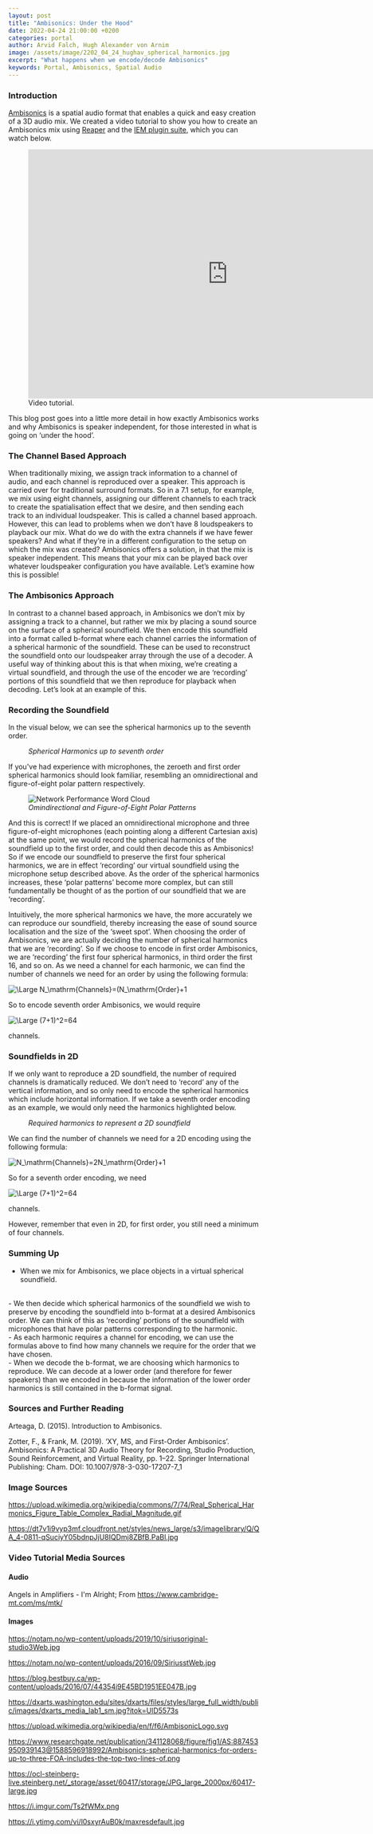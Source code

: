 ```yaml
---
layout: post
title: "Ambisonics: Under the Hood"
date: 2022-04-24 21:00:00 +0200
categories: portal
author: Arvid Falch, Hugh Alexander von Arnim
image: /assets/image/2202_04_24_hughav_spherical_harmonics.jpg
excerpt: "What happens when we encode/decode Ambisonics"
keywords: Portal, Ambisonics, Spatial Audio
---
```


### **Introduction**

[Ambisonics](https://www.google.com/search?client=firefox-b-d&q=ambisonics) is a spatial audio format that enables a quick and easy creation of a 3D audio mix. We created a video tutorial to show you how to create an Ambisonics mix using [Reaper](https://www.reaper.fm/) and the [IEM plugin suite](https://plugins.iem.at/), which you can watch below.

<figure style="float: none">
<iframe width="800" height="500"
src=" https://youtu.be/CejOR83X6lM "
title="YouTube video player"
frameborder="0"
allow="accelerometer;
100%play;
clipboard-write;
encrypted-media;
gyroscope;
picture-in-picture"
allowfullscreen>
</iframe>
<figcaption>Video tutorial.</figcaption>
</figure>

This blog post goes into a little more detail in how exactly Ambisonics works and why Ambisonics is speaker independent, for those interested in what is going on ‘under the hood’.

### **The Channel Based Approach**

When traditionally mixing, we assign track information to a channel of audio, and each channel is reproduced over a speaker. This approach is carried over for traditional surround formats. So in a 7.1 setup, for example, we mix using eight channels, assigning our different channels to each track to create the spatialisation effect that we desire, and then sending each track to an individual loudspeaker. This is called a channel based approach. However, this can lead to problems when we don’t have 8 loudspeakers to playback our mix. What do we do with the extra channels if we have fewer speakers? And what if they’re in a different configuration to the setup on which the mix was created? Ambisonics offers a solution, in that the mix is speaker independent. This means that your mix can be played back over whatever loudspeaker configuration you have available. Let’s examine how this is possible!

### **The Ambisonics Approach**

In contrast to a channel based approach, in Ambisonics we don’t mix by assigning a track to a channel, but rather we mix by placing a sound source on the surface of a spherical soundfield. We then encode this soundfield into a format called b-format where each channel carries the information of a spherical harmonic of the soundfield. These can be used to reconstruct the soundfield onto our loudspeaker array through the use of a decoder. A useful way of thinking about this is that when mixing, we’re creating a virtual soundfield, and through the use of the encoder we are ‘recording’ portions of this soundfield that we then reproduce for playback when decoding. Let’s look at an example of this.

### **Recording the Soundfield**

In the visual below, we can see the spherical harmonics up to the seventh order.

<figure style="float: none">
   <img src="https://drive.google.com/uc?&id=1bmWuhHEirhjlnTo0Gc3l5vGXy94AuQ9f" alt="" title="" width="auto" />
   <figcaption><i>Spherical Harmonics up to seventh order</i></figcaption>
</figure>

If you've had experience with microphones, the zeroeth and first order spherical harmonics should look familiar, resembling an omnidirectional and figure-of-eight polar pattern respectively.

<figure style="float: none">
   <img src="/assets/image/2202_04_24_hughav_omni_8.jpg" alt="Network Performance Word Cloud" title="" width="auto" />
   <figcaption><i>Omindirectional and Figure-of-Eight Polar Patterns</i></figcaption>
</figure>

And this is correct! If we placed an omnidirectional microphone and three figure-of-eight microphones (each pointing along a different Cartesian axis) at the same point, we would record the spherical harmonics of the soundfield up to the first order, and could then decode this as Ambisonics! So if we encode our soundfield to preserve the first four spherical harmonics, we are in effect ‘recording’ our virtual soundfield using the microphone setup described above. As the order of the spherical harmonics increases, these ‘polar patterns’ become more complex, but can still fundamentally be thought of as the portion of our soundfield that we are ‘recording’.

Intuitively, the more spherical harmonics we have, the more accurately we can reproduce our soundfield, thereby increasing the ease of sound source localisation and the size of the ‘sweet spot’. When choosing the order of Ambisonics, we are actually deciding the number of spherical harmonics that we are ‘recording’. So if we choose to encode in first order Ambisonics, we are ‘recording’ the first four spherical harmonics, in third order the first 16, and so on. As we need a channel for each harmonic, we can find the number of channels we need for an order by using the following formula:

![\Large N_\mathrm{Channels}=(N_\mathrm{Order}+1](https://latex.codecogs.com/svg.latex?\Large&space;N_\mathrm{Channels}=(N_\mathrm{Order}+1)^2)

So to encode seventh order Ambisonics, we would require

![\Large (7+1)^2=64](https://latex.codecogs.com/svg.latex?\Large&space;(7+1)^2=64)

channels.

### **Soundfields in 2D**

If we only want to reproduce a 2D soundfield, the number of required channels is dramatically reduced. We don’t need to ‘record’ any of the vertical information, and so only need to encode the spherical harmonics which include horizontal information. If we take a seventh order encoding as an example, we would only need the harmonics highlighted below.

<figure style="float: none">
   <img src="https://drive.google.com/uc?&id=1h97yYiWVe7hQj2Cm9InYJqH4RAsAaDby" alt="" title="" width="auto" />
   <figcaption><i>Required harmonics to represent a 2D soundfield</i></figcaption>
</figure>

We can find the number of channels we need for a 2D encoding using the following formula:

![N_\mathrm{Channels}=2N_\mathrm{Order}+1](https://latex.codecogs.com/svg.latex?\Large&space;N_\mathrm{Channels}=2N_\mathrm{Order}+1)

So for a seventh order encoding, we need

![\Large (7+1)^2=64](https://latex.codecogs.com/svg.latex?\Large&space;2\times7+1=15)

 channels.

 However, remember that even in 2D, for first order, you still need a minimum of four channels.

### **Summing Up**

-	When we mix for Ambisonics, we place objects in a virtual spherical soundfield.
<br>
-	We then decide which spherical harmonics of the soundfield we wish to preserve by encoding the soundfield into b-format at a desired Ambisonics order. We can think of this as ‘recording’ portions of the soundfield with microphones that have polar patterns corresponding to the harmonic.
<br>
-	As each harmonic requires a channel for encoding, we can use the formulas above to find how many channels we require for the order that we have chosen.
<br>
-	When we decode the b-format, we are choosing which harmonics to reproduce. We can decode at a lower order (and therefore for fewer speakers) than we encoded in because the information of the lower order harmonics is still contained in the b-format signal.

### **Sources and Further Reading**

Arteaga, D. (2015). Introduction to Ambisonics.

Zotter, F., & Frank, M. (2019). ‘XY, MS, and First-Order Ambisonics’. Ambisonics: A Practical 3D Audio Theory for Recording, Studio Production, Sound Reinforcement, and Virtual Reality, pp. 1–22. Springer International Publishing: Cham. DOI: 10.1007/978-3-030-17207-7_1

### **Image Sources**

https://upload.wikimedia.org/wikipedia/commons/7/74/Real_Spherical_Harmonics_Figure_Table_Complex_Radial_Magnitude.gif

https://dt7v1i9vyp3mf.cloudfront.net/styles/news_large/s3/imagelibrary/Q/QA_4-0811-qSuciyY05bdnpJjU8IQDmj8ZBfB.PaBl.jpg

### **Video Tutorial Media Sources**

#### **Audio**

Angels in Amplifiers - I'm Alright; From https://www.cambridge-mt.com/ms/mtk/

#### **Images**

https://notam.no/wp-content/uploads/2019/10/siriusoriginal-studio3Web.jpg

https://notam.no/wp-content/uploads/2016/09/SiriusstWeb.jpg

https://blog.bestbuy.ca/wp-content/uploads/2016/07/44354i9E45BD1951EE047B.jpg

https://dxarts.washington.edu/sites/dxarts/files/styles/large_full_width/public/images/dxarts_media_lab1_sm.jpg?itok=UlD5573s

https://upload.wikimedia.org/wikipedia/en/f/f6/AmbisonicLogo.svg

https://www.researchgate.net/publication/341128068/figure/fig1/AS:887453950939143@1588596918992/Ambisonics-spherical-harmonics-for-orders-up-to-three-FOA-includes-the-top-two-lines-of.png

https://ocl-steinberg-live.steinberg.net/_storage/asset/60417/storage/JPG_large_2000px/60417-large.jpg

https://i.imgur.com/Ts2fWMx.png

https://i.ytimg.com/vi/l0sxyrAuB0k/maxresdefault.jpg

